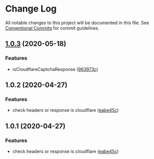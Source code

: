 # Change Log

All notable changes to this project will be documented in this file.
See [Conventional Commits](https://conventionalcommits.org) for commit guidelines.

## [1.0.3](https://github.com/bluelovers/ws-lazy-http/compare/@lazy-http/is-cloudflare@1.0.2...@lazy-http/is-cloudflare@1.0.3) (2020-05-18)


### Features

* isCloudflareCaptchaResponse ([963973c](https://github.com/bluelovers/ws-lazy-http/commit/963973ca53bb74d557fc55d4f107cc5b911338ad))





## 1.0.2 (2020-04-27)


### Features

* check headers or response is cloudflare ([eabe45c](https://github.com/bluelovers/ws-lazy-http/commit/eabe45cedc3617be7a31c04368df854ce5726930))





## 1.0.1 (2020-04-27)


### Features

* check headers or response is cloudflare ([eabe45c](https://github.com/bluelovers/ws-lazy-http/commit/eabe45cedc3617be7a31c04368df854ce5726930))
